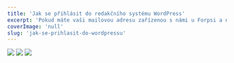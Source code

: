 ```yaml
---
title: 'Jak se přihlásit do redakčního systému WordPress'
excerpt: 'Pokud máte vaši mailovou adresu zařízenou s námi u Forpsi a nechcete využívat Forpsi Webmail ale například poštovní klienty od Apple a Microsoft, dozvíte se v tomto článku jak.'
coverImage: 'null'
slug: 'jak-se-prihlasit-do-wordpressu'
---
```


<img src="https://src.studiodenali.cz/jak-se-prihlasit-do-wordpressu/1.png">
<img src="https://src.studiodenali.cz/jak-se-prihlasit-do-wordpressu/2.png">
<img src="https://src.studiodenali.cz/jak-se-prihlasit-do-wordpressu/3.png">
